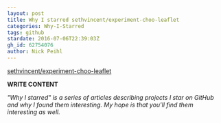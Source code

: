 ```yaml
---
layout: post
title: Why I starred sethvincent/experiment-choo-leaflet
categories: Why-I-Starred
tags: github
stardate: 2016-07-06T22:39:03Z
gh_id: 62754076
author: Nick Peihl
---
```


[sethvincent/experiment-choo-leaflet](https://github.com/sethvincent/experiment-choo-leaflet)

**WRITE CONTENT**

*"Why I starred" is a series of articles describing projects I star on GitHub and why I found them interesting. My hope is that you'll find them interesting as well.*

